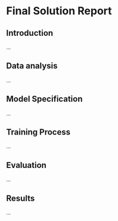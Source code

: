 # Final Solution Report
## Introduction
...
## Data analysis
...
## Model Specification
...
## Training Process
...
## Evaluation
...
## Results
...
